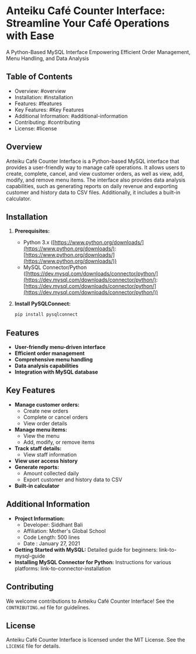 # Anteiku Café Counter Interface: Streamline Your Café Operations with Ease

A Python-Based MySQL Interface Empowering Efficient Order Management, Menu Handling, and Data Analysis

## Table of Contents

- Overview: #overview
- Installation: #installation
- Features: #features
- Key Features: #Key Features
- Additional Information: #additional-information
- Contributing: #contributing
- License: #license

## Overview

Anteiku Café Counter Interface is a Python-based MySQL interface that provides a user-friendly way to manage café operations. It allows users to create, complete, cancel, and view customer orders, as well as view, add, modify, and remove menu items. The interface also provides data analysis capabilities, such as generating reports on daily revenue and exporting customer and history data to CSV files. Additionally, it includes a built-in calculator.

## Installation

1. **Prerequisites:**
   - Python 3.x ([https://www.python.org/downloads/](https://www.python.org/downloads/): [https://www.python.org/downloads/](https://www.python.org/downloads/))
   - MySQL Connector/Python ([https://dev.mysql.com/downloads/connector/python/](https://dev.mysql.com/downloads/connector/python/): [https://dev.mysql.com/downloads/connector/python/](https://dev.mysql.com/downloads/connector/python/))

2. **Install PySQLConnect:**
   ```bash
   pip install pysqlconnect
   ```

## Features

- **User-friendly menu-driven interface**
- **Efficient order management**
- **Comprehensive menu handling**
- **Data analysis capabilities**
- **Integration with MySQL database**

## Key Features

- **Manage customer orders:**
    - Create new orders
    - Complete or cancel orders
    - View order details
- **Manage menu items:**
    - View the menu
    - Add, modify, or remove items
- **Track staff details:**
    - View staff information
- **View user access history**
- **Generate reports:**
    - Amount collected daily
    - Export customer and history data to CSV
- **Built-in calculator**


## Additional Information

- **Project Information:**
   - Developer: Siddhant Bali
   - Affiliation: Mother's Global School
   - Code Length: 500 lines
   - Date : January 27, 2021
- **Getting Started with MySQL:** Detailed guide for beginners: link-to-mysql-guide
- **Installing MySQL Connector for Python:** Instructions for various platforms: link-to-connector-installation

## Contributing

We welcome contributions to Anteiku Café Counter Interface! See the `CONTRIBUTING.md` file for guidelines.

## License

Anteiku Café Counter Interface is licensed under the MIT License. See the `LICENSE` file for details.
